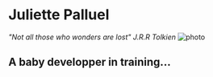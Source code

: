 # Juliette Palluel
*"Not all those who wonders are lost" J.R.R Tolkien*
![photo](https://www.xaprb.com/media/2018/08/kitten.jpg#thumbnail)

## A baby developper in training...
